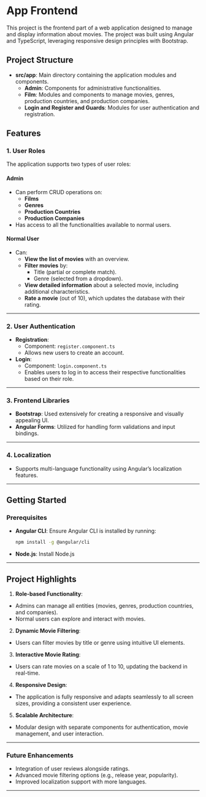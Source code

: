 # App Frontend

This project is the frontend part of a web application designed to manage and display information about movies. The project was built using Angular and TypeScript, leveraging responsive design principles with Bootstrap.

## Project Structure

- **src/app**: Main directory containing the application modules and components.
  - **Admin**: Components for administrative functionalities.
  - **Film**: Modules and components to manage movies, genres, production countries, and production companies.
  - **Login and Register and Guards**: Modules for user authentication and registration.

## Features

### 1. **User Roles**
The application supports two types of user roles:

#### **Admin**
- Can perform CRUD operations on:
  - **Films**
  - **Genres**
  - **Production Countries**
  - **Production Companies**
- Has access to all the functionalities available to normal users.

#### **Normal User**
- Can:
  - **View the list of movies** with an overview.
  - **Filter movies** by:
    - Title (partial or complete match).
    - Genre (selected from a dropdown).
  - **View detailed information** about a selected movie, including additional characteristics.
  - **Rate a movie** (out of 10), which updates the database with their rating.

---

### 2. **User Authentication**
- **Registration**:
  - Component: `register.component.ts`
  - Allows new users to create an account.
- **Login**:
  - Component: `login.component.ts`
  - Enables users to log in to access their respective functionalities based on their role.

---

### 3. **Frontend Libraries**
- **Bootstrap**: Used extensively for creating a responsive and visually appealing UI.
- **Angular Forms**: Utilized for handling form validations and input bindings.

---

### 4. **Localization**
- Supports multi-language functionality using Angular’s localization features.

---

## Getting Started

### Prerequisites
- **Angular CLI**: Ensure Angular CLI is installed by running:
  ```bash
  npm install -g @angular/cli
  ```
- **Node.js**: Install Node.js

---

## Project Highlights

1. **Role-based Functionality**:
  - Admins can manage all entities (movies, genres, production countries, and companies).
  - Normal users can explore and interact with movies.

2. **Dynamic Movie Filtering**:
  - Users can filter movies by title or genre using intuitive UI elements.

3. **Interactive Movie Rating**:
  - Users can rate movies on a scale of 1 to 10, updating the backend in real-time.

4. **Responsive Design**:
  - The application is fully responsive and adapts seamlessly to all screen sizes, providing a consistent user experience.

5. **Scalable Architecture**:
  - Modular design with separate components for authentication, movie management, and user interaction.

---

### Future Enhancements
- Integration of user reviews alongside ratings.
- Advanced movie filtering options (e.g., release year, popularity).
- Improved localization support with more languages.

---
